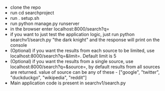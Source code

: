 - clone the repo
- run cd searchproject
- run . setup.sh
- run python manage.py runserver
- in the browser enter localhost:8000/search?q=<query>
- if you want to just test the application logic, just run python searchv1/search.py "the dark knight" and the response will print on the console
- (Optional) if you want the results from each source to be limited, use localhost:8000/search?q=<query>&limit=<limit>. Default limit is 5
- (Optional) if you want the results from a single source, use localhost:8000/search?q=<query>&source=<source>, by default results from all sources are returned. value of source can be any of these - ["google", "twitter", "duckduckgo", "wikipedia", "reddit"]
- Main application code is present in searchv1/search.py

